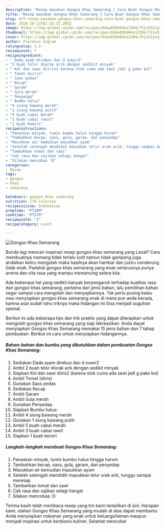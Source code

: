 ```yaml
---
description: "Resep masakan Gongso Khas Semarang | Cara Buat Gongso Khas Semarang Yang Sempurna"
title: "Resep masakan Gongso Khas Semarang | Cara Buat Gongso Khas Semarang Yang Sempurna"
slug: 477-resep-masakan-gongso-khas-semarang-cara-buat-gongso-khas-semarang-yang-sempurna
date: 2020-10-13T02:16:21.203Z
image: https://img-global.cpcdn.com/recipes/6daa03bb04e12304/751x532cq70/gongso-khas-semarang-foto-resep-utama.jpg
thumbnail: https://img-global.cpcdn.com/recipes/6daa03bb04e12304/751x532cq70/gongso-khas-semarang-foto-resep-utama.jpg
cover: https://img-global.cpcdn.com/recipes/6daa03bb04e12304/751x532cq70/gongso-khas-semarang-foto-resep-utama.jpg
author: Florence Ingram
ratingvalue: 3.5
reviewcount: 7
recipeingredient:
- " Dada ayam direbus dan d suwir2"
- "2 buah telor diorak arik dengan sedikit minyak"
- " Kol dan sawi diiris2 karena stok cuma ada sawi jadi g pake kol"
- " Tomat diiris"
- " Saos pedas"
- " Kecap"
- " Garam"
- " Gula merah"
- " Penyedap"
- " Bumbu halus"
- "4 siung bawang merah"
- "1 siung bawang putih"
- "5 buah cabai merah"
- "3 buah cabai rawit"
- "1 buah kemiri"
recipeinstructions:
- "Panaskan minyak, tumis bumbu halus hingga harum"
- "Tambahkan kecap, saos, gula, garam, dan penyedap"
- "Masukkan air kemudian masukkan ayam"
- "Setelah setengah mendidih masukkan telur orak arik, tunggu sampai meresap"
- "Tambahkan tomat dan sawi"
- "Cek rasa dan sajikan selagi hangat"
- "Silakan mencobaa :D"
categories:
- Resep
tags:
- gongso
- khas
- semarang

katakunci: gongso khas semarang 
nutrition: 178 calories
recipecuisine: Indonesian
preptime: "PT20M"
cooktime: "PT57M"
recipeyield: "1"
recipecategory: Lunch

---
```



![Gongso Khas Semarang](https://img-global.cpcdn.com/recipes/6daa03bb04e12304/751x532cq70/gongso-khas-semarang-foto-resep-utama.jpg)

Bunda lagi mencari inspirasi resep gongso khas semarang yang Lezat? Cara membuatnya memang tidak terlalu sulit namun tidak gampang juga. andaikan keliru mengolah maka hasilnya akan hambar dan justru cenderung tidak enak. Padahal gongso khas semarang yang enak seharusnya punya aroma dan cita rasa yang mampu memancing selera kita.



Ada beberapa hal yang sedikit banyak berpengaruh terhadap kualitas rasa dari gongso khas semarang, pertama dari jenis bahan, lalu pemilihan bahan segar sampai cara mengolah dan menyajikannya. Tak perlu pusing kalau mau menyiapkan gongso khas semarang enak di mana pun anda berada, karena asal sudah tahu triknya maka hidangan ini bisa menjadi suguhan spesial.


Berikut ini ada beberapa tips dan trik praktis yang dapat diterapkan untuk mengolah gongso khas semarang yang siap dikreasikan. Anda dapat menyiapkan Gongso Khas Semarang memakai 15 jenis bahan dan 7 tahap pembuatan. Berikut ini cara untuk menyiapkan hidangannya.

<!--inarticleads1-->

##### Bahan-bahan dan bumbu yang dibutuhkan dalam pembuatan Gongso Khas Semarang:

1. Sediakan  Dada ayam direbus dan d suwir2
1. Ambil 2 buah telor diorak arik dengan sedikit minyak
1. Siapkan  Kol dan sawi diiris2 (karena stok cuma ada sawi jadi g pake kol)
1. Ambil  Tomat (diiris)
1. Gunakan  Saos pedas
1. Sediakan  Kecap
1. Ambil  Garam
1. Ambil  Gula merah
1. Gunakan  Penyedap
1. Siapkan  Bumbu halus:
1. Ambil 4 siung bawang merah
1. Gunakan 1 siung bawang putih
1. Ambil 5 buah cabai merah
1. Ambil 3 buah cabai rawit
1. Siapkan 1 buah kemiri




<!--inarticleads2-->

##### Langkah-langkah membuat Gongso Khas Semarang:

1. Panaskan minyak, tumis bumbu halus hingga harum
1. Tambahkan kecap, saos, gula, garam, dan penyedap
1. Masukkan air kemudian masukkan ayam
1. Setelah setengah mendidih masukkan telur orak arik, tunggu sampai meresap
1. Tambahkan tomat dan sawi
1. Cek rasa dan sajikan selagi hangat
1. Silakan mencobaa :D




Terima kasih telah membaca resep yang tim kami tampilkan di sini. Harapan kami, olahan Gongso Khas Semarang yang mudah di atas dapat membantu Anda menyiapkan makanan yang enak untuk keluarga/teman maupun menjadi inspirasi untuk berbisnis kuliner. Selamat mencoba!
